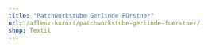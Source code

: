 ```yaml
---
title: "Patchworkstube Gerlinde Fürstner"
url: /aflenz-kurort/patchworkstube-gerlinde-fuerstner/
shop: Textil
---
```


